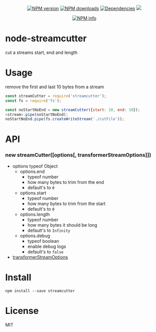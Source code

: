 <div align="center">
  <p>
    <a href="https://www.npmjs.com/package/streamcutter"><img src="https://img.shields.io/npm/v/streamcutter.svg?maxAge=3600" alt="NPM version" /></a>
    <a href="https://www.npmjs.com/package/streamcutter"><img src="https://img.shields.io/npm/dt/streamcutter.svg?maxAge=3600" alt="NPM downloads" /></a>
    <a href="https://github.com/timeforaninja/node-streamcutter"><img src="https://david-dm.org/timeforaninja/node-streamcutter.svg" alt="Dependencies" /></a>
    <a href="https://greenkeeper.io/"><img src="https://badges.greenkeeper.io/TimeForANinja/node-streamcutter.svg" /></a>
  </p>
  <p>
    <a href="https://nodei.co/npm/streamcutter/"><img src="https://nodei.co/npm/streamcutter.png?downloads=true&stars=true" alt="NPM info" /></a>
  </p>
</div>

# node-streamcutter

cut a streams start, end and length

# Usage
remove the first and last 10 bytes from a stream
```js
const streamCutter = require('streamcutter');
const fs = require('fs');

const noStartNoEnd = new streamCutter({start: 10, end: 10});
<stream>.pipe(noStartNoEnd);
noStartNoEnd.pipe(fs.createWriteStream('./cutFile'));
```

# API
### new streamCutter([options[, transformerStreamOptions]])
* options typeof Object
  * options.end
    * typeof number
    * how many bytes to trim from the end
    * default's to `0`
  * options.start
    * typeof number
    * how many bytes to trim from the start
    * default's to `0`
  * options.length
    * typeof number
    * how many bytes it should be long
    * default's to `Infinity`
  * options.debug
    * typeof boolean
    * enable debug logs
    * default's to `false`
* [transformerStreamOptions](https://nodejs.org/api/stream.html#stream_new_stream_transform_options)

# Install
    npm install --save streamcutter

# License
MIT
